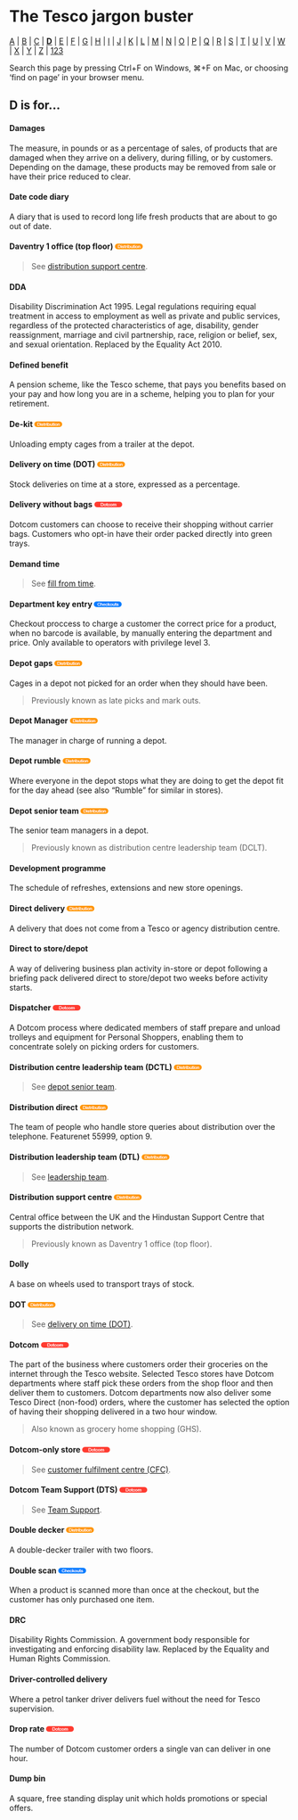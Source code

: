 # The Tesco jargon buster

[A](a.md) | [B](b.md) | [C](c.md) | [**D**](d.md) | [E](e.md) | [F](f.md) | [G](g.md) | [H](h.md) | [I](i.md) | [J](j.md) | [K](k.md) | [L](l.md) | [M](m.md) | [N](n.md) | [O](o.md) | [P](p.md) | [Q](q.md) | [R](r.md) | [S](s.md) | [T](t.md) | [U](u.md) | [V](v.md) | [W](w.md) | [X](x.md) | [Y](y.md) | [Z](z.md) | [123](123.md)

Search this page by pressing Ctrl+F on Windows, ⌘+F on Mac, or choosing ‘find on page’ in your browser menu.

## D is for…

#### Damages
The measure, in pounds or as a percentage of sales, of products that are damaged when they arrive on a delivery, during filling, or by customers. Depending on the damage, these products may be removed from sale or have their price reduced to clear.

#### Date code diary
A diary that is used to record long life fresh products that are about to go out of date.

#### Daventry 1 office (top floor) ![Distribution](assets/images/tag-distribution.png)
> See [distribution support centre](#distribution-support-centre).

#### DDA
Disability Discrimination Act 1995. Legal regulations requiring equal treatment in access to employment as well as private and public services, regardless of the protected characteristics of age, disability, gender reassignment, marriage and civil partnership, race, religion or belief, sex, and sexual orientation. Replaced by the Equality Act 2010.

#### Defined benefit
A pension scheme, like the Tesco scheme, that pays you benefits based on your pay and how long you are in a scheme, helping you to plan for your retirement.

#### De-kit ![Distribution](assets/images/tag-distribution.png)
Unloading empty cages from a trailer at the depot.

#### Delivery on time (DOT) ![Distribution](assets/images/tag-distribution.png)
Stock deliveries on time at a store, expressed as a percentage.

#### Delivery without bags ![Dotcom](assets/images/tag-dotcom.png)
Dotcom customers can choose to receive their shopping without carrier bags. Customers who opt-in have their order packed directly into green trays.

#### Demand time
> See [fill from time](f.md#fill-from-time).

#### Department key entry ![Checkouts](assets/images/tag-checkouts.png)
Checkout proccess to charge a customer the correct price for a product, when no barcode is available, by manually entering the department and price. Only available to operators with privilege level 3.

#### Depot gaps ![Distribution](assets/images/tag-distribution.png)
Cages in a depot not picked for an order when they should have been.
> Previously known as late picks and mark outs.

#### Depot Manager ![Distribution](assets/images/tag-distribution.png)
The manager in charge of running a depot.

#### Depot rumble ![Distribution](assets/images/tag-distribution.png)
Where everyone in the depot stops what they are doing to get the depot fit for the day ahead (see also “Rumble” for similar in stores).

#### Depot senior team ![Distribution](assets/images/tag-distribution.png)
The senior team managers in a depot.
> Previously known as distribution centre leadership team (DCLT).

#### Development programme
The schedule of refreshes, extensions and new store openings.

#### Direct delivery ![Distribution](assets/images/tag-distribution.png)
A delivery that does not come from a Tesco or agency distribution centre.

#### Direct to store/depot
A way of delivering business plan activity in-store or depot following a briefing pack delivered direct to store/depot two weeks before activity starts.

#### Dispatcher ![Dotcom](assets/images/tag-dotcom.png)
A Dotcom process where dedicated members of staff prepare and unload trolleys and equipment for Personal Shoppers, enabling them to concentrate solely on picking orders for customers.

#### Distribution centre leadership team (DCTL) ![Distribution](assets/images/tag-distribution.png)
> See [depot senior team](d.md#depot-senior-team).

#### Distribution direct ![Distribution](assets/images/tag-distribution.png)
The team of people who handle store queries about distribution over the telephone. Featurenet 55999, option 9.

#### Distribution leadership team (DTL) ![Distribution](assets/images/tag-distribution.png)
> See [leadership team](l.md#leadership-team).

#### Distribution support centre ![Distribution](assets/images/tag-distribution.png)
Central office between the UK and the Hindustan Support Centre that supports the distribution network.
> Previously known as Daventry 1 office (top floor).

#### Dolly
A base on wheels used to transport trays of stock.

#### DOT ![Distribution](assets/images/tag-distribution.png)
> See [delivery on time (DOT)](#delivery-on-time-dot).

#### Dotcom ![Dotcom](assets/images/tag-dotcom.png)
The part of the business where customers order their groceries on the internet through the Tesco website. Selected Tesco stores have Dotcom departments where staff pick these orders from the shop floor and then deliver them to customers. Dotcom departments now also deliver some Tesco Direct (non-food) orders, where the customer has selected the option of having their shopping delivered in a two hour window.
> Also known as grocery home shopping (GHS).

#### Dotcom-only store ![Dotcom](assets/images/tag-dotcom.png)
> See [customer fulfilment centre (CFC)](c.md#customer-fulfilment-centre-cfc).

#### Dotcom Team Support (DTS) ![Dotcom](assets/images/tag-dotcom.png)
> See [Team Support](t.md#team-support).

#### Double decker ![Distribution](assets/images/tag-distribution.png)
A double-decker trailer with two floors.

#### Double scan ![Checkouts](assets/images/tag-checkouts.png)
When a product is scanned more than once at the checkout, but the customer has only purchased one item.

#### DRC
Disability Rights Commission. A government body responsible for investigating and enforcing disability law. Replaced by the Equality and Human Rights Commission.

#### Driver-controlled delivery
Where a petrol tanker driver delivers fuel without the need for Tesco supervision.

#### Drop rate ![Dotcom](assets/images/tag-dotcom.png)
The number of Dotcom customer orders a single van can deliver in one hour.

#### Dump bin
A square, free standing display unit which holds promotions or special offers.
